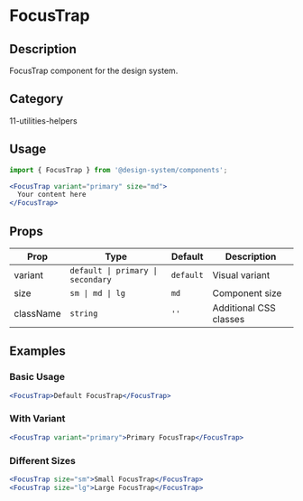 # FocusTrap

## Description
FocusTrap component for the design system.

## Category
11-utilities-helpers

## Usage

```jsx
import { FocusTrap } from '@design-system/components';

<FocusTrap variant="primary" size="md">
  Your content here
</FocusTrap>
```

## Props

| Prop | Type | Default | Description |
|------|------|---------|-------------|
| variant | `default \| primary \| secondary` | `default` | Visual variant |
| size | `sm \| md \| lg` | `md` | Component size |
| className | `string` | `''` | Additional CSS classes |

## Examples

### Basic Usage
```jsx
<FocusTrap>Default FocusTrap</FocusTrap>
```

### With Variant
```jsx
<FocusTrap variant="primary">Primary FocusTrap</FocusTrap>
```

### Different Sizes
```jsx
<FocusTrap size="sm">Small FocusTrap</FocusTrap>
<FocusTrap size="lg">Large FocusTrap</FocusTrap>
```
